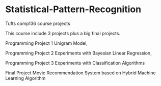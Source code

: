 # Statistical-Pattern-Recognition


Tufts comp136 course projects


This course include 3 projects plus a big final projects.

Programming Project 1 Unigram Model,

Programming Project 2 Experiments with Bayesian Linear Regression,

Programming Project 3 Experiments with Classification Algorithms

Final Project Movie Recommendation System based on Hybrid Machine Learning Algorithm
